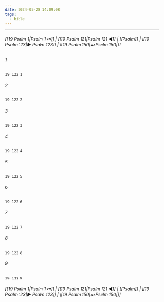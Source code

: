 ```yaml
---
date: 2024-05-28 14:09:08
tags:
  - bible
---
```

___

###### [[19 Psalm 1|Psalm 1 ⏮]] | [[19 Psalm 121|Psalm 121 ◀]] | [[Psalm]] | [[19 Psalm 123|▶ Psalm 123]] | [[19 Psalm 150|⏭ Psalm 150|]]

###### 1
``` verse
19 122 1 
```
###### 2
``` verse
19 122 2 
```
###### 3
``` verse
19 122 3 
```
###### 4
``` verse
19 122 4 
```
###### 5
``` verse
19 122 5 
```
###### 6
``` verse
19 122 6 
```
###### 7
``` verse
19 122 7 
```
###### 8
``` verse
19 122 8 
```
###### 9
``` verse
19 122 9 
```

###### [[19 Psalm 1|Psalm 1 ⏮]] | [[19 Psalm 121|Psalm 121 ◀]] | [[Psalm]] | [[19 Psalm 123|▶ Psalm 123]] | [[19 Psalm 150|⏭ Psalm 150|]]

